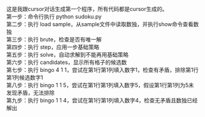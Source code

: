 这是我跟cursor对话生成第一个程序，所有代码都是cursor生成的。  
第一步：命令行执行 python sudoku.py  
第二步：执行 load sample，从sample文件中读取数独，并执行show命令查看数独  
第三步：执行 brute，检查是否有唯一解  
第四步：执行 step，应用一步基础策略  
第五步：执行 solve，自动求解到不能再用基础策略  
第六步：执行 candidates，显示所有格子的候选数  
第七步：执行 bingo 4 1 1，尝试在第1行第1列填入数字1，检查有矛盾，排除第1行第1列候选数字1  
第八步：执行 bingo 1 1 5，尝试在第1行第1列填入数字5，假设第1行第1列为5未发现矛盾，无法排除  
第九步：执行 bingo 1 1 4，尝试在第1行第1列填入数字4，检查无矛盾且数独已经解出  
